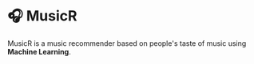 # 🎧 MusicR
MusicR is a music recommender based on people's taste of music using **Machine Learning**.
